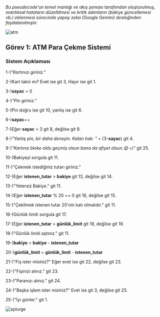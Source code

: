  *Bu pseudocode'un temel mantığı ve akış şeması tarafımdan oluşturulmuş, mantıksal hataların düzeltilmesi ve kritik adımların (bakiye güncellemesi vb.) eklenmesi sürecinde yapay zeka (Google Gemini) desteğinden faydalanılmıştır.*



![atm](https://media0.giphy.com/media/v1.Y2lkPTc5MGI3NjExazZycGRrb3k0MXBwbnJibG5nOGRyYmI4Z2d3a2RtazNwOXk5MHlybSZlcD12MV9naWZzX3NlYXJjaCZjdD1n/Ifbl3BS14c725VUlpR/giphy.webp)

## Görev 1: ATM Para Çekme Sistemi

### Sistem Açıklaması
1-)*"Kartınızı giriniz."*

2-)Kart takılı mı? Evet ise git 3, Hayır ise git 1.

3-)**sayac** = 0

4-)*"Pin giriniz."*

5-)Pin doğru ise git 10, yanlış ise git 6.

6-)**sayac**++

7-)Eğer **sayac** < 3 git 8, değilse git 9.

8-)*"Yanlış pin, bir daha deneyin. Kalan hak: "* + (3-**sayac**) git 4.

9-)*"Kartınız bloke oldu geçmiş olsun bana da afiyet olsun.😋 =)"* git 25.

10-)Bakiyeyi sorgula git 11.

11-)"Çekmek istediğiniz tutarı giriniz."

12-)Eğer **istenen_tutar** > **bakiye** git 13, değilse git 14.

13-)"Yetersiz Bakiye." git 11.

14-)Eğer **istenen_tutar** % 20 == 0 git 16, değilse git 15.

15-)"Çekilmek istenen tutar 20'nin katı olmalıdır." git 11.

16-)Günlük limiti sorgula git 17.

17-)Eğer **istenen_tutar** > **günlük_limit** git 18, değilse git 19.

18-)"Günlük limiti aştınız." git 11.

19-)**bakiye** = **bakiye** - **istenen_tutar**

20-)**günlük_limit** = **günlük_limit** - **istenen_tutar**

21-)"Fiş ister misiniz?" Eğer evet ise git 22, değilse git 23.

22-)"Fişinizi alınız." git 23.

23-)"Paranızı alınız." git 24.

24-)"Başka işlem ister misiniz?" Evet ise git 3, değilse git 25.

25-)"İyi günler." git 1.

![splurge](https://media4.giphy.com/media/v1.Y2lkPTc5MGI3NjExazZycGRrb3k0MXBwbnJibG5nOGRyYmI4Z2d3a2RtazNwOXk5MHlybSZlcD12MV9naWZzX3NlYXJjaCZjdD1n/1APhDggUPlkRdK5w1n/200.webp)